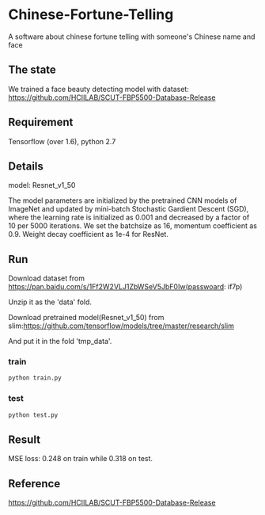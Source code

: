 # Chinese-Fortune-Telling
A software about chinese fortune telling with someone's Chinese name and face
## The state
We trained a face beauty detecting model with dataset: https://github.com/HCIILAB/SCUT-FBP5500-Database-Release
## Requirement
Tensorflow (over 1.6), python 2.7
## Details
model: Resnet_v1_50


The model parameters are initialized by the pretrained CNN models of ImageNet and updated by mini-batch Stochastic Gardient Descent (SGD), where the learning rate is initialized as 0.001 and decreased by a factor of 10 per 5000 iterations. We set the batchsize as 16, momentum coefficient as 0.9. Weight decay coefficient as 1e-4 for ResNet.

## Run
Download dataset from https://pan.baidu.com/s/1Ff2W2VLJ1ZbWSeV5JbF0Iw(passwoard: if7p)

Unzip it as the 'data' fold.

Download pretrained model(Resnet_v1_50) from slim:https://github.com/tensorflow/models/tree/master/research/slim

And put it in the fold 'tmp_data'.
### train
```Bash
python train.py
```
### test
```Bash
python test.py
```
## Result
MSE loss: 0.248 on train while 0.318 on test.

## Reference
https://github.com/HCIILAB/SCUT-FBP5500-Database-Release
